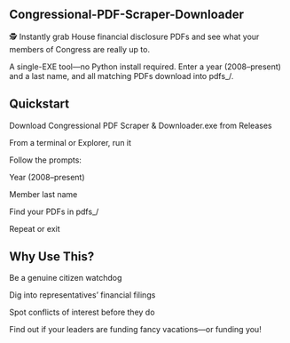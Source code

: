 Congressional-PDF-Scraper-Downloader
---------------------------------------

🕵️‍ Instantly grab House financial disclosure PDFs and see what your members of Congress are really up to.

A single-EXE tool—no Python install required. Enter a year (2008–present) and a last name, and all matching PDFs download into pdfs_<YEAR>/.


Quickstart
----------

Download Congressional PDF Scraper & Downloader.exe from Releases

From a terminal or Explorer, run it

Follow the prompts:

Year (2008–present)

Member last name

Find your PDFs in pdfs_<YEAR>/

Repeat or exit


Why Use This?
-------------

Be a genuine citizen watchdog

Dig into representatives’ financial filings

Spot conflicts of interest before they do

Find out if your leaders are funding fancy vacations—or funding you!